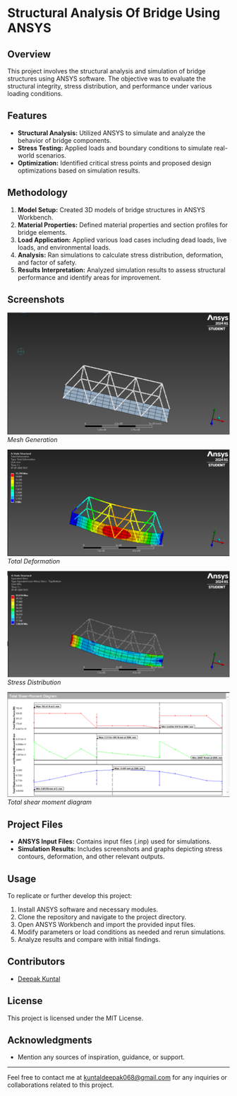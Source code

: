 # Structural Analysis Of Bridge Using ANSYS

## Overview
This project involves the structural analysis and simulation of bridge structures using ANSYS software. The objective was to evaluate the structural integrity, stress distribution, and performance under various loading conditions.

## Features
- **Structural Analysis:** Utilized ANSYS to simulate and analyze the behavior of bridge components.
- **Stress Testing:** Applied loads and boundary conditions to simulate real-world scenarios.
- **Optimization:** Identified critical stress points and proposed design optimizations based on simulation results.

## Methodology
1. **Model Setup:** Created 3D models of bridge structures in ANSYS Workbench.
2. **Material Properties:** Defined material properties and section profiles for bridge elements.
3. **Load Application:** Applied various load cases including dead loads, live loads, and environmental loads.
4. **Analysis:** Ran simulations to calculate stress distribution, deformation, and factor of safety.
5. **Results Interpretation:** Analyzed simulation results to assess structural performance and identify areas for improvement.

## Screenshots
![Screenshot 1](./screenshots/Screenshot%20(338).png)
*Mesh Generation*

![Screenshot 2](./screenshots/Screenshot%20(339).png)
*Total Deformation*

![Screenshot 1](./screenshots/Screenshot%20(340).png)
*Stress Distribution*

![Screenshot 2](./screenshots/Screenshot%20(341).png)
*Total shear moment diagram*

## Project Files
- **ANSYS Input Files:** Contains input files (.inp) used for simulations.
- **Simulation Results:** Includes screenshots and graphs depicting stress contours, deformation, and other relevant outputs.

## Usage
To replicate or further develop this project:
1. Install ANSYS software and necessary modules.
2. Clone the repository and navigate to the project directory.
3. Open ANSYS Workbench and import the provided input files.
4. Modify parameters or load conditions as needed and rerun simulations.
5. Analyze results and compare with initial findings.

## Contributors
- [Deepak Kuntal](myself)

## License
This project is licensed under the MIT License.

## Acknowledgments
- Mention any sources of inspiration, guidance, or support.

---

Feel free to contact me at [kuntaldeepak068@gmail.com](mailto:kuntaldeepak068@gmail.com) for any inquiries or collaborations related to this project.
